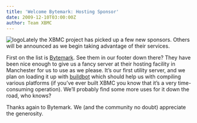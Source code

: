 ```yaml
---
title: 'Welcome Bytemark: Hosting Sponsor'
date: 2009-12-10T03:00:00Z
author: Team XBMC
---
```

![logo](/images/blog/logo.gif "logo")Lately the XBMC project has picked up a few new sponsors. Others will be announced as we begin taking advantage of their services.

 First on the list is [Bytemark](https://www.bytemark.co.uk/). See them in our footer down there? They have been nice enough to give us a fancy server at their hosting facility in Manchester for us to use as we please. It’s our first utility server, and we plan on loading it up with [buildbot](http://buildbot.net/) which should help us with compiling various platforms (if you’ve ever built XBMC you know that it’s a very time-consuming operation). We’ll probably find some more uses for it down the road, who knows?

 Thanks again to Bytemark. We (and the community no doubt) appreciate the generosity.

 